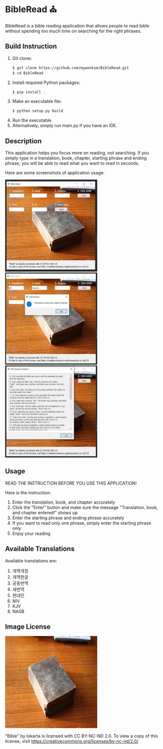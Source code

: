 # BibleRead :church:

BibleRead is a bible reading application that allows people to read bible without spending too much time on searching for the right phrases. 

## Build Instruction
1. Git clone:
    ```bash
    $ git clone https://github.com/mywonkim/BibleRead.git
    $ cd BibleRead
    ```
2. Install required Python packages:
    ```bash
    $ pip install .
    ```
3. Make an executable file:
    ```bash
    $ python setup.py build
    ```
4. Run the executable.
5. Alternatively, simply run main.py if you have an IDE.

## Description

This application helps you focus more on reading, not searching. If you simply type in a translation, book, chapter, starting phrase and ending phrase, you will be able to read what you want to read in seconds.

Here are some screenshots of application usage:

<img src="images/firstSight.JPG" width="300" height="300"><img src="images/firstLineEntered.JPG" width="300" height="300"><img src="images/secondLineEntered.JPG" width="300" height="300">

## Usage
READ THE INSTRUCTION BEFORE YOU USE THIS APPLICATION!

Here is the instruction:

1. Enter the translation, book, and chapter accurately
2. Click the "Enter" button and make sure the message "Translation, book, and chapter entered!" shows up
3. Enter the starting phrase and ending phrase accurately
4. If you want to read only one phrase, simply enter the starting phrase only
5. Enjoy your reading

## Available Translations
Available translations are:

1. 개역개정
2. 개역한글
3. 공동번역
4. 새번역
5. 현대인
6. NIV
7. KJV
8. NASB

## Image License
<img src="images/Bible.jpg" width="300" height="300">

"Bible" by lokarta is licensed with CC BY-NC-ND 2.0. To view a copy of this license, visit https://creativecommons.org/licenses/by-nc-nd/2.0/
